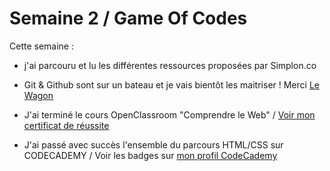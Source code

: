 # Semaine 2 / Game Of Codes

Cette semaine :
* j'ai parcouru et lu les différentes ressources proposées par Simplon.co
* Git & Github sont sur un bateau et je vais bientôt les maitriser ! Merci [Le Wagon](http://www.youtube.com/watch?v=V6Zo68uQPqE) 
* J'ai terminé le cours OpenClassroom "Comprendre le Web" / [Voir mon certificat de réussite](http://openclassrooms.com/course-certificates/71938152)

* J'ai passé avec succès l'ensemble du parcours HTML/CSS sur CODECADEMY / Voir les badges sur [mon profil CodeCademy](https://www.codecademy.com/fr/users/ftilliere/achievements)
